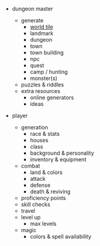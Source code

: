 * dungeon master
    * generate
        * [world tile](dm_handbook/gen_world_tile.md)
        * landmark
        * dungeon
        * town
        * town building
        * npc
        * quest
        * camp / hunting
        * monster(s)
    * puzzles & riddles
    * extra resources
        * online generators
        * ideas

* player
    * generation
        * race & stats
        * houses
        * class
        * background & personality
        * inventory & equipment
    * combat
        * land & colors
        * attack
        * defense
        * death & reviving
    * proficiency points
    * skill checks
    * travel
    * level up
        * max levels
    * magic
        * colors & spell availability
